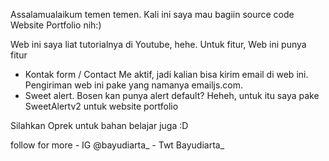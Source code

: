 Assalamualaikum temen temen. Kali ini saya mau bagiin source code Website Portfolio nih:)

Web ini saya liat tutorialnya di Youtube, hehe. Untuk fitur, Web ini punya fitur 
- Kontak form / Contact Me aktif, jadi kalian bisa kirim email di web ini. Pengiriman web ini pake yang namanya emailjs.com.
- Sweet alert. Bosen kan punya alert default? Heheh, untuk itu saya pake SweetAlertv2 untuk website portfolio

Silahkan Oprek untuk bahan belajar juga :D

follow for more - IG @bayudiarta_
		- Twt Bayudiarta_

